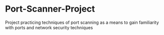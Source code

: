 # Port-Scanner-Project
Project practicing techniques of port scanning as a means to gain familiarity with ports and network security techniques
